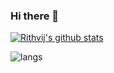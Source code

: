 ### Hi there 👋

<!--
**phanirithvij/phanirithvij** is a ✨ _special_ ✨ repository because its `README.md` (this file) appears on your GitHub profile.

Here are some ideas to get you started:

- 🔭 I’m currently working on ...
- 🌱 I’m currently learning ...
- 👯 I’m looking to collaborate on ...
- 🤔 I’m looking for help with ...
- 💬 Ask me about ...
- 📫 How to reach me: ...
- 😄 Pronouns: ...
- ⚡ Fun fact: ...
-->

[![Rithvij's github stats](https://github-readme-stats.vercel.app/api?username=phanirithvij&title_color=f4ff04&text_color=fff249&icon_color=ffdb62&bg_color=000000&hide_border=true)](https://github.com/anuraghazra/github-readme-stats)

![langs](https://github-readme-stats.vercel.app/api/top-langs/?username=phanirithvij&layout=compact&title_color=f4ff04&text_color=fff249&icon_color=ffdb62&bg_color=000000&hide_border=true&langs_count=12)
